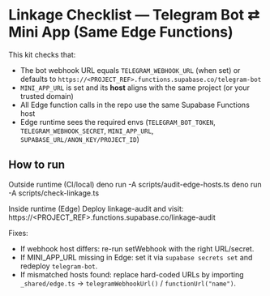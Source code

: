 # Linkage Checklist — Telegram Bot ⇄ Mini App (Same Edge Functions)

This kit checks that:

- The bot webhook URL equals `TELEGRAM_WEBHOOK_URL` (when set) or defaults to
  `https://<PROJECT_REF>.functions.supabase.co/telegram-bot`
- `MINI_APP_URL` is set and its **host** aligns with the same project (or your
  trusted domain)
- All Edge function calls in the repo use the same Supabase Functions host
- Edge runtime sees the required envs (`TELEGRAM_BOT_TOKEN`,
  `TELEGRAM_WEBHOOK_SECRET`, `MINI_APP_URL`, `SUPABASE_URL/ANON_KEY/PROJECT_ID`)

## How to run

Outside runtime (CI/local) deno run -A scripts/audit-edge-hosts.ts deno run -A
scripts/check-linkage.ts

Inside runtime (Edge) Deploy linkage-audit and visit:
https://<PROJECT_REF>.functions.supabase.co/linkage-audit

Fixes:

- If webhook host differs: re-run setWebhook with the right URL/secret.
- If MINI_APP_URL missing in Edge: set it via `supabase secrets set` and
  redeploy `telegram-bot`.
- If mismatched hosts found: replace hard-coded URLs by importing
  `_shared/edge.ts` → `telegramWebhookUrl()` / `functionUrl("name")`.
